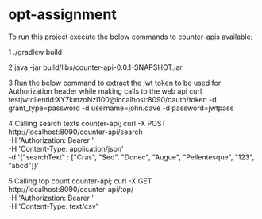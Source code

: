 # opt-assignment

To run this project execute the below commands to counter-apis available;

1 ./gradlew build

2 java -jar build/libs/counter-api-0.0.1-SNAPSHOT.jar

3 Run the below command to extract the jwt token to be used for Authorization header while making calls to the web api
    curl testjwtclientid:XY7kmzoNzl100@localhost:8090/oauth/token -d grant_type=password -d username=john.dave -d password=jwtpass

4 Calling search texts counter-api;
  curl -X POST \
    http://localhost:8090/counter-api/search \
    -H 'Authorization: Bearer <jwt-token>' \
    -H 'Content-Type: application/json' \
    -d '{"searchText" : ["Cras", "Sed", "Donec", "Augue", "Pellentesque", "123", "abcd"]}'

5 Calling top count counter-api;
  curl -X GET \
    http://localhost:8090/counter-api/top/<count> \
    -H 'Authorization: Bearer <jwt-token>' \
    -H 'Content-Type: text/csv'